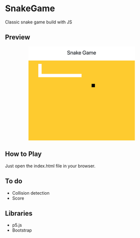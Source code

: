 # SnakeGame
Classic snake game build with JS

Preview
-------
<p align="center">
  <img src="https://github.com/Ostap95/SnakeGame/blob/master/assets/illustration.png" width="350"/>
</p>

How to Play
-----------
Just open the index.html file in your browser.

To do
------
- Collision detection
- Score

Libraries
---------
- p5.js
- Bootstrap
